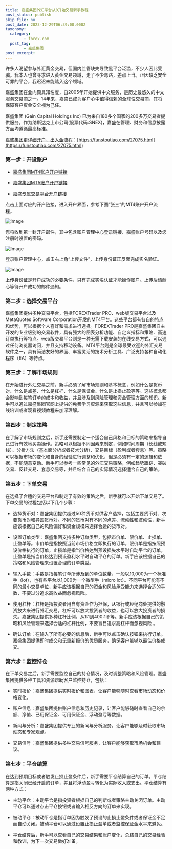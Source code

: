 ```yaml
---
title: 嘉盛集团外汇平台从0开始交易新手教程
post_status: publish
skip_file: no
post_date: 2023-12-29T06:39:00.000Z
taxonomy:
  category:
        - forex-com
  post_tag:
        - 嘉盛集团
post_excerpt: 
---
```

许多人渴望参与外汇黄金交易，但国内监管缺失导致黑平台泛滥，不少人因此受骗。我本人也曾寻求进入黄金交易领域，走了不少弯路，差点上当。正因缺乏安全可靠的平台，我迟迟未能踏入这个领域。

嘉盛集团在业内颇具知名度，自2005年开始提供中文服务，是历史最悠久的中文服务交易商之一。14年来，嘉盛已成为客户心中值得信赖的全球性交易商，其将保障客户资金安全视为己任。

嘉盛集团 (Gain Capital Holdings Inc) 已为来自180多个国家的200多万交易者提供服务。作为纳斯达克上市公司(股票代码:SNEX)，嘉盛在管理、财务和信息披露方面均遵循最高标准。

[嘉盛集团更详细开户，出入金流程](https://funstoutiao.com/27075.html)：[https://funstoutiao.com/27075.html](https://funstoutiao.com/27075.html)

### 第一步：开设账户

* [嘉盛集团MT4账户开户链接](https://s.ssgg.net/jsmt4)

* [嘉盛集团MT5账户开户链接](https://s.ssgg.net/jsmt5)

* [嘉盛专属交易平台开户链接](https://s.ssgg.net/js)

点击上面对应的开户链接，进入开户界面，参考下图“张三”的MT4账户开户流程。

![Image](https://prod-files-secure.s3.us-west-2.amazonaws.com/39ed1227-6d7d-4570-be36-9ccd4a2c4241/7a167aea-686b-400d-af59-4e18eb607a40/640.png?X-Amz-Algorithm=AWS4-HMAC-SHA256&X-Amz-Content-Sha256=UNSIGNED-PAYLOAD&X-Amz-Credential=ASIAZI2LB466RX4LFCJQ%2F20251023%2Fus-west-2%2Fs3%2Faws4_request&X-Amz-Date=20251023T221309Z&X-Amz-Expires=3600&X-Amz-Security-Token=IQoJb3JpZ2luX2VjEJb%2F%2F%2F%2F%2F%2F%2F%2F%2F%2FwEaCXVzLXdlc3QtMiJHMEUCIELib58I63HbqbWMVqLCHdbwfl2Um5%2FTpqB8YRudGJtGAiEAo7EygQE8X%2BZeyRa%2FIxdCQOO7VNrj4R5puR5A5k%2FNW9cq%2FwMITxAAGgw2Mzc0MjMxODM4MDUiDBwWfdHDrdAXxiQB2yrcA4N1xANhFyel%2F5sxALAw0mHGGypPbRC6QXjyC%2FNz2sWcBSkBfhDwnIuTj9wzXXKJEbeM7pIcdc5laCg3T2BGk1RDUJFNeYP3WHqKsuF5T4LVWdDHdlVcQTnnOM7TX%2BrM5KtbmEvqZaMtvwQcX3qbgPpwRwmyzeplJwzTT0D9PeIIq3l466QHVzzy%2Bw6wRicKczcUqmcsToAJO749W1B6cQjDxX3FmI%2BtmyALxymQDTKqpQOq7x3O4ONDpQO37CHCs5CrfeujcNoBW2oRyFU7rYydpKHPsjCQPtI%2BonKGysDgx9YaF6diswYsLxQJ%2Fd7xv31%2FuMsHRL69bAJ7%2F1jRiCIKty6FcVOYdRWGqUaCue5xO9n%2BFrlZfCQV02OuoFOcquSWzODgFT8oLSPpwVxDgG9d2R%2B8SqlQE0Zb4jctad3ZWHDpLW2GmLWf1kDoc1yaEifsGOEEMO4ocmz5LHRiSj%2FN%2BgLxG26MiRDKNXkbrFo8m5eyhAvzXoQL%2BYzZT9SywIYj6nRndlWbAbSwjrRhMNHmix3ducGvqgeL3z5vgw85ENaWmFsFQrLvcxfi5pQ8Y521LWQDL3whsVZL0eutZOaOUJAW%2BvKWpRQ0eSRXaAWYE%2F%2BUij9zL7%2BMViDRMJDJ6scGOqUBwdFijCpOexsLUy9QdgPjh1vkywOVFpnHhW4lIB8SsnQzLrv4uQ4aULXnYoXJ80MKGuhhn7YejXlzCJtb%2FvbtdkZSuvTkJuGEiQ1hu2Gbl7sM1XwE7U9%2B0WpqWFt5ror1LO1h%2Ft6xm0YYS3EnbcvyKPwI6Dv1Ef9zpTaqfOcKW34vqW2se7XCSKLpqWH7FgZWs8YTnhS%2FHqDIqWAbVZ3sLVzDZkGe&X-Amz-Signature=29e738e4a7ff3b65aee09fa80c6f11c4b11745bc5222cdf65270c7f583f96f0a&X-Amz-SignedHeaders=host&x-amz-checksum-mode=ENABLED&x-id=GetObject)

您将收到第一封开户邮件，其中包含账户管理中心登录链接、嘉盛账户号码以及您注册时设置的密码。

![Image](https://prod-files-secure.s3.us-west-2.amazonaws.com/39ed1227-6d7d-4570-be36-9ccd4a2c4241/eaa1c6b3-2877-4284-a0e1-530e222c27fb/image.png?X-Amz-Algorithm=AWS4-HMAC-SHA256&X-Amz-Content-Sha256=UNSIGNED-PAYLOAD&X-Amz-Credential=ASIAZI2LB466RX4LFCJQ%2F20251023%2Fus-west-2%2Fs3%2Faws4_request&X-Amz-Date=20251023T221309Z&X-Amz-Expires=3600&X-Amz-Security-Token=IQoJb3JpZ2luX2VjEJb%2F%2F%2F%2F%2F%2F%2F%2F%2F%2FwEaCXVzLXdlc3QtMiJHMEUCIELib58I63HbqbWMVqLCHdbwfl2Um5%2FTpqB8YRudGJtGAiEAo7EygQE8X%2BZeyRa%2FIxdCQOO7VNrj4R5puR5A5k%2FNW9cq%2FwMITxAAGgw2Mzc0MjMxODM4MDUiDBwWfdHDrdAXxiQB2yrcA4N1xANhFyel%2F5sxALAw0mHGGypPbRC6QXjyC%2FNz2sWcBSkBfhDwnIuTj9wzXXKJEbeM7pIcdc5laCg3T2BGk1RDUJFNeYP3WHqKsuF5T4LVWdDHdlVcQTnnOM7TX%2BrM5KtbmEvqZaMtvwQcX3qbgPpwRwmyzeplJwzTT0D9PeIIq3l466QHVzzy%2Bw6wRicKczcUqmcsToAJO749W1B6cQjDxX3FmI%2BtmyALxymQDTKqpQOq7x3O4ONDpQO37CHCs5CrfeujcNoBW2oRyFU7rYydpKHPsjCQPtI%2BonKGysDgx9YaF6diswYsLxQJ%2Fd7xv31%2FuMsHRL69bAJ7%2F1jRiCIKty6FcVOYdRWGqUaCue5xO9n%2BFrlZfCQV02OuoFOcquSWzODgFT8oLSPpwVxDgG9d2R%2B8SqlQE0Zb4jctad3ZWHDpLW2GmLWf1kDoc1yaEifsGOEEMO4ocmz5LHRiSj%2FN%2BgLxG26MiRDKNXkbrFo8m5eyhAvzXoQL%2BYzZT9SywIYj6nRndlWbAbSwjrRhMNHmix3ducGvqgeL3z5vgw85ENaWmFsFQrLvcxfi5pQ8Y521LWQDL3whsVZL0eutZOaOUJAW%2BvKWpRQ0eSRXaAWYE%2F%2BUij9zL7%2BMViDRMJDJ6scGOqUBwdFijCpOexsLUy9QdgPjh1vkywOVFpnHhW4lIB8SsnQzLrv4uQ4aULXnYoXJ80MKGuhhn7YejXlzCJtb%2FvbtdkZSuvTkJuGEiQ1hu2Gbl7sM1XwE7U9%2B0WpqWFt5ror1LO1h%2Ft6xm0YYS3EnbcvyKPwI6Dv1Ef9zpTaqfOcKW34vqW2se7XCSKLpqWH7FgZWs8YTnhS%2FHqDIqWAbVZ3sLVzDZkGe&X-Amz-Signature=0c098b708e86d46dd83724d7dacdba10f063167c2c1d06a37859cc6f525e9379&X-Amz-SignedHeaders=host&x-amz-checksum-mode=ENABLED&x-id=GetObject)

登录账户管理中心，点击右上角“上传文件”，上传身份证正反面完成实名验证。

![Image](https://prod-files-secure.s3.us-west-2.amazonaws.com/39ed1227-6d7d-4570-be36-9ccd4a2c4241/54090639-09fc-46b4-a135-e0289f707147/image.png?X-Amz-Algorithm=AWS4-HMAC-SHA256&X-Amz-Content-Sha256=UNSIGNED-PAYLOAD&X-Amz-Credential=ASIAZI2LB466RX4LFCJQ%2F20251023%2Fus-west-2%2Fs3%2Faws4_request&X-Amz-Date=20251023T221309Z&X-Amz-Expires=3600&X-Amz-Security-Token=IQoJb3JpZ2luX2VjEJb%2F%2F%2F%2F%2F%2F%2F%2F%2F%2FwEaCXVzLXdlc3QtMiJHMEUCIELib58I63HbqbWMVqLCHdbwfl2Um5%2FTpqB8YRudGJtGAiEAo7EygQE8X%2BZeyRa%2FIxdCQOO7VNrj4R5puR5A5k%2FNW9cq%2FwMITxAAGgw2Mzc0MjMxODM4MDUiDBwWfdHDrdAXxiQB2yrcA4N1xANhFyel%2F5sxALAw0mHGGypPbRC6QXjyC%2FNz2sWcBSkBfhDwnIuTj9wzXXKJEbeM7pIcdc5laCg3T2BGk1RDUJFNeYP3WHqKsuF5T4LVWdDHdlVcQTnnOM7TX%2BrM5KtbmEvqZaMtvwQcX3qbgPpwRwmyzeplJwzTT0D9PeIIq3l466QHVzzy%2Bw6wRicKczcUqmcsToAJO749W1B6cQjDxX3FmI%2BtmyALxymQDTKqpQOq7x3O4ONDpQO37CHCs5CrfeujcNoBW2oRyFU7rYydpKHPsjCQPtI%2BonKGysDgx9YaF6diswYsLxQJ%2Fd7xv31%2FuMsHRL69bAJ7%2F1jRiCIKty6FcVOYdRWGqUaCue5xO9n%2BFrlZfCQV02OuoFOcquSWzODgFT8oLSPpwVxDgG9d2R%2B8SqlQE0Zb4jctad3ZWHDpLW2GmLWf1kDoc1yaEifsGOEEMO4ocmz5LHRiSj%2FN%2BgLxG26MiRDKNXkbrFo8m5eyhAvzXoQL%2BYzZT9SywIYj6nRndlWbAbSwjrRhMNHmix3ducGvqgeL3z5vgw85ENaWmFsFQrLvcxfi5pQ8Y521LWQDL3whsVZL0eutZOaOUJAW%2BvKWpRQ0eSRXaAWYE%2F%2BUij9zL7%2BMViDRMJDJ6scGOqUBwdFijCpOexsLUy9QdgPjh1vkywOVFpnHhW4lIB8SsnQzLrv4uQ4aULXnYoXJ80MKGuhhn7YejXlzCJtb%2FvbtdkZSuvTkJuGEiQ1hu2Gbl7sM1XwE7U9%2B0WpqWFt5ror1LO1h%2Ft6xm0YYS3EnbcvyKPwI6Dv1Ef9zpTaqfOcKW34vqW2se7XCSKLpqWH7FgZWs8YTnhS%2FHqDIqWAbVZ3sLVzDZkGe&X-Amz-Signature=f84b474ca83c6215741d032ba0815c8732e8081c3b96bdf05a6c4f03e19a15e3&X-Amz-SignedHeaders=host&x-amz-checksum-mode=ENABLED&x-id=GetObject)

上传身份证是开户成功的必要条件，只有完成实名认证才能操作账户。上传后请耐心等待开户成功的邮件通知。

### 第二步：选择交易平台

嘉盛集团提供多种交易平台，包括FOREXTrader PRO、web版交易平台以及MetaQuotes Software Corporation开发的MT4平台。这些平台都有各自的特点和优势，可以根据个人喜好和需求进行选择。FOREXTrader PRO是嘉盛集团自主开发的专业级别的交易软件，具有强大的图表分析功能、自定义指标和策略、高速订单执行等特点。web版交易平台则是一种无需下载安装的在线交易方式，可以通过任何浏览器访问，并且支持移动设备。MT4平台则是全球最受欢迎的外汇交易软件之一，具有简洁友好的界面、丰富灵活的技术分析工具、广泛支持各种自动化程序（EA）等特点。

### 第三步：了解市场规则

在开始进行外汇交易之前，新手必须了解市场规则和基本概念，例如什么是货币对、什么是点差、什么是杠杆、什么是保证金、什么是止损止盈等等。这些概念都会影响到每笔订单的成本和收益，并且涉及到风险管理和资金管理方面的知识。新手可以通过嘉盛集团官网上提供的免费学习资源来获取这些信息，并且可以参加在线培训或者观看视频教程来加深理解。

### 第四步：制定策略

在了解了市场规则之后，新手还需要制定一个适合自己风格和目标的策略来指导自己进行有效地买卖操作。策略可以根据不同因素来制定，例如时间周期（长线或短线）、分析方法（基本面分析或者技术分析）、交易目标（盈利或者套息）等。策略可以根据市场的变化和自身的经验进行调整和优化，但是必须有一定的逻辑和依据，不能随意变动。新手可以参考一些常见的外汇交易策略，例如趋势跟踪、突破交易、反转交易、套息交易等，并且结合自己的实际情况选择适合自己的策略。

### 第五步：下单交易

在选择了合适的交易平台和制定了有效的策略之后，新手就可以开始下单交易了。下单交易的过程包括以下几个步骤：

* 选择货币对：嘉盛集团提供超过50种货币对供客户选择，包括主要货币对、次要货币对和异国货币对。不同的货币对有不同的点差、流动性和波动性，新手应该根据自己的风险偏好和资金规模来选择合适的货币对。

* 设置订单类型：嘉盛集团支持多种订单类型，包括市价单、限价单、止损单、止盈单等。市价单是指按照当前市场价格立即执行的订单，限价单是指按照预设价格执行的订单，止损单是指当价格达到预设损失水平时自动平仓的订单，止盈单是指当价格达到预设盈利水平时自动平仓的订单。新手应该根据自己的策略和风险管理来设置合理的订单类型。

* 输入手数：手数是指每笔订单所涉及到的单位数量，一般以10,000为一个标准手（lot），也有些平台以1,000为一个微型手（micro lot）。不同平台可能有不同的最小交易单位，新手应该根据自己的资金和风险承受能力来选择合适的手数，不要过分追求高收益而忽视风险。

* 使用杠杆：杠杆是指投资者用自有资金作为担保，从银行或经纪商处提供的融资放大来进行外汇交易。杠杆可以放大投资者的收益，也可以放大投资者的损失。嘉盛集团提供多种杠杆比例，从1:1到400:1不等。新手应该根据自己的策略和风险管理来选择合适的杠杆比例，不要盲目追求高杠杆而忽视风险 。

* 确认订单：在输入了所有必要的信息后，新手可以点击确认按钮来执行订单。嘉盛集团提供即时成交和无重新报价的优质服务，确保客户能够以最佳价格成交。

### 第六步：监控持仓

在下单交易之后，新手需要监控自己的持仓情况，及时调整策略和风险管理。嘉盛集团提供多种工具和资源帮助客户监控持仓，包括：

* 实时报价：嘉盛集团提供实时报价和图表，让客户能够随时查看市场动态和价格变化。

* 账户信息：嘉盛集团提供账户信息和历史记录，让客户能够随时查看自己的余额、净值、已用保证金、可用保证金、浮动盈亏等数据。

* 新闻与分析：嘉盛集团提供专业的新闻与分析服务，让客户能够及时获取市场动态和专家观点。

* 交易信号：嘉盛集团提供多种交易信号服务，让客户能够获取市场机会和建议。

### 第七步：平仓结算

在达到预期目标或者触发止损止盈条件后，新手需要平仓结算自己的订单。平仓结算是指关闭已经开启的订单，并且将浮动盈亏转化为实际收入或支出。平仓结算有两种方式：

* 主动平仓：主动平仓是指投资者根据自己的判断或者策略主动关闭订单。主动平仓可以通过点击平仓按钮或者输入相反方向的订单来实现。

* 被动平仓：被动平仓是指订单因为触发了预设的止损止盈条件或者保证金不足而自动关闭。被动平仓可以通过设置止损止盈单或者监控保证金水平来避免。

* 平仓结算后，新手可以查看自己的交易结果和账户变化，总结自己的交易经验和教训，为下一次交易做好准备。